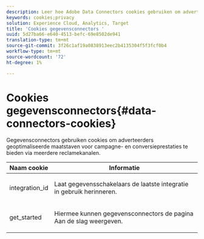 ```yaml
---
description: Leer hoe Adobe Data Connectors cookies gebruiken om adverteerders geoptimaliseerde maatstaven voor campagne- en conversieprestaties te bieden via meerdere reclamekanalen.
keywords: cookies;privacy
solution: Experience Cloud, Analytics, Target
title: 'Cookies gegevensconnectors '
uuid: 5d27ba66-e640-4513-befc-69e8502de941
translation-type: tm+mt
source-git-commit: 3f26c1af19a0838913eec2b4135304f5f3fcf0b4
workflow-type: tm+mt
source-wordcount: '72'
ht-degree: 1%

---
```



# Cookies gegevensconnectors{#data-connectors-cookies}

Gegevensconnectors gebruiken cookies om adverteerders geoptimaliseerde maatstaven voor campagne- en conversieprestaties te bieden via meerdere reclamekanalen.

<table id="table_54B402C6E19C4A70B1E27BC9DFF776EB"> 
 <thead> 
  <tr> 
   <th colname="col1" class="entry"> Naam cookie </th> 
   <th colname="col2" class="entry"> Informatie </th> 
  </tr> 
 </thead>
 <tbody> 
  <tr> 
   <td colname="col1"> <p>integration_id </p> </td> 
   <td colname="col2"> <p>Laat gegevensschakelaars de laatste integratie in gebruik herinneren. </p> </td> 
  </tr> 
  <tr> 
   <td colname="col1"> <p>get_started </p> </td> 
   <td colname="col2"> <p>Hiermee kunnen gegevensconnectors de pagina Aan de <span class="wintitle"> slag</span> weergeven. </p> </td> 
  </tr> 
 </tbody> 
</table>

